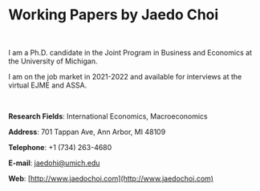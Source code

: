 # Working Papers by Jaedo Choi

<br/>

I am a Ph.D. candidate in the Joint Program in Business and Economics at the University of Michigan. 

I am on the job market in 2021-2022 and available for interviews at the virtual EJME and ASSA.

<br/>

**Research Fields**: International Economics, Macroeconomics 

**Address**: 701 Tappan Ave, Ann Arbor, MI 48109

**Telephone**: +1 (734) 263-4680

**E-mail**: jaedohi@umich.edu 

**Web**: [http://www.jaedochoi.com](http://www.jaedochoi.com)

